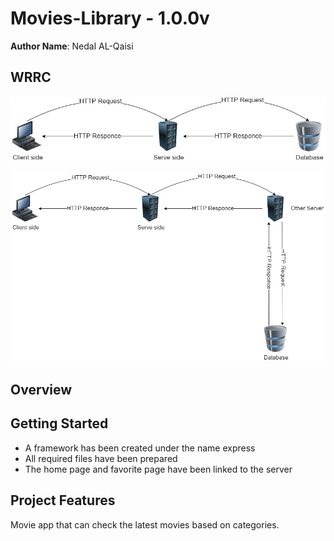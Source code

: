 # Movies-Library - 1.0.0v

**Author Name**: Nedal AL-Qaisi

## WRRC
![](./WRRC.jpg)

![](./WRRC2.png)

## Overview

## Getting Started
- A framework has been created under the name express
- All required files have been prepared
- The home page and favorite page have been linked to the server
## Project Features
Movie app that can check the latest movies based on categories.